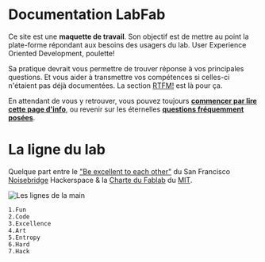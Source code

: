 # Documentation LabFab
Ce site est une **maquette de travail**. Son objectif est de mettre au point la plate-forme répondant aux besoins des usagers du lab. User Experience Oriented Development, poulette!

Sa pratique devrait vous permettre de trouver réponse à vos principales questions. Et vous aider à transmettre vos compétences si celles-ci n'étaient pas déjà documentées. La section [RTFM!](/bfc/rtfm/Home "Read The Fucking Manual! - Lisez Le Putain de Manuel!") est là pour ça.

En attendant de vous y retrouver, vous pouvez toujours **[commencer par lire cette page d'info](/info "Une seule page pour en savoir plus")**, ou revenir sur les éternelles **[questions fréquemment posées](/FAQ "À mettre à jour sans modération :]")**.

# La ligne du lab

Quelque part entre le ["Be excellent to each other"](https://www.noisebridge.net/wiki/Noisebridge_Vision "Page en Anglais au sujet des fondamentaux de Noisebridge")  du San Francisco [Noisebridge](http://en.wikipedia.org/wiki/Noisebridge "Page Wikipedia, en Anglais, sur Noisebridge") Hackerspace & la [Charte du Fablab](http://fablab.fr/projects/project/charte-des-fab-labs/ "Traduction de la Charte par fablab.fr") du [MIT](http://fr.wikipedia.org/wiki/Massachusetts_Institute_of_Technology "Massachusetts Institute of Technology").

![Les lignes de la main](http://upload.wikimedia.org/wikipedia/commons/thumb/9/93/Les_lignes_de_la_main_Artlibre.png/312px-Les_lignes_de_la_main_Artlibre.png "Les lignes de la main, Artlibre wikimedia")

    1.Fun
    2.Code
    3.Excellence
    4.Art
    5.Entropy
    6.Hard
    7.Hack
